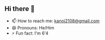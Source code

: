 ## Hi there 👋

- 📫 How to reach me: kanoj2108@gmail.com
- 😄 Pronouns: He/Him
- ⚡ Fun fact: I'm 6'4

